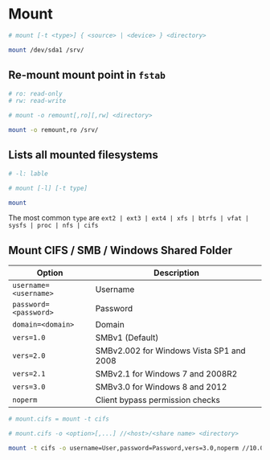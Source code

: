 # Mount

```sh
# mount [-t <type>] { <source> | <device> } <directory>

mount /dev/sda1 /srv/
```

## Re-mount mount point in `fstab`

```bash
# ro: read-only
# rw: read-write

# mount -o remount[,ro][,rw] <directory>

mount -o remount,ro /srv/
```

## Lists all mounted filesystems

```bash
# -l: lable

# mount [-l] [-t type]

mount
```

The most common `type` are `ext2 | ext3 | ext4 | xfs | btrfs | vfat | sysfs | proc | nfs | cifs`

## Mount CIFS / SMB / Windows Shared Folder

| Option | Description |
|-|-|
| `username=<username>` | Username |
| `password=<password>` | Password |
| `domain=<domain>` | Domain |
| `vers=1.0` | SMBv1 (Default) |
| `vers=2.0` | SMBv2.002 for Windows Vista SP1 and 2008 |
| `vers=2.1` | SMBv2.1 for Windows 7 and 2008R2 |
| `vers=3.0` | SMBv3.0 for Windows 8 and 2012 |
| `noperm` | Client bypass permission checks |

```bash
# mount.cifs = mount -t cifs

# mount.cifs -o <option>[,...] //<host>/<share name> <directory>

mount -t cifs -o username=User,password=Password,vers=3.0,noperm //10.0.0.1/Share/ /mnt/Share/
```
